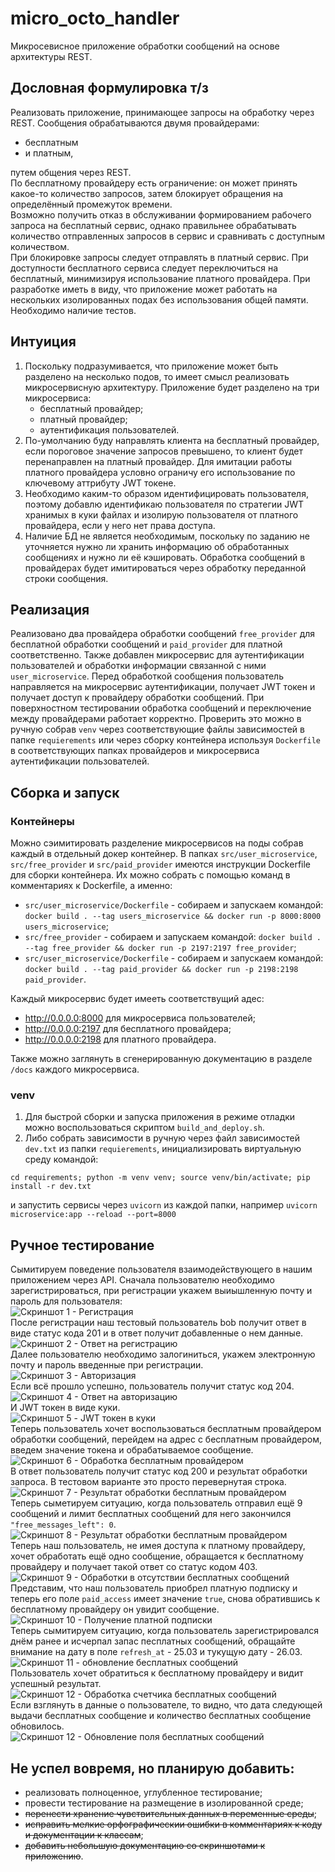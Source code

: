 # micro_octo_handler
Микросевисное приложение обработки сообщений на основе архитектуры REST.  
## Дословная формулировка т/з  
Реализовать приложение, принимающее запросы на обработку через REST.
Сообщения обрабатываются двумя провайдерами:  
 - бесплатным
 - и платным,
   
 путем общения через REST.  
По бесплатному провайдеру есть ограничение: он может принять какое-то количество запросов, затем блокирует обращения на определённый промежуток времени.  
Возможно получить отказ в обслуживании формированием рабочего запроса на бесплатный сервис, однако правильнее обрабатывать количество отправленных запросов в сервис и сравнивать с доступным количеством.  
При блокировке запросы следует отправлять в платный сервис. При доступности бесплатного сервиса следует переключиться на бесплатный, минимизируя использование платного провайдера.
При разработке иметь в виду, что приложение может работать на нескольких изолированных подах без использования общей памяти.  
Необходимо наличие тестов.

## Интуиция
1. Поскольку подразумивается, что приложение может быть разделено на несколько подов, то имеет смысл реализовать микросервисную архитектуру. Приложение будет разделено на три микросервиса: 
    - бесплатный провайдер;  
    - платный провайдер;
    - аутентификация пользователей.
2. По-умолчанию буду направлять клиента на бесплатный провайдер, если пороговое значение запросов превышено, то клиент будет перенаправлен на платный провайдер. Для имитации работы платного провайдера условно ограничу его использование по ключевому аттрибуту JWT токене.  
3. Необходимо каким-то образом идентифицировать пользователя, поэтому добавлю идентификаю пользователя по стратегии JWT хранимых в куки файлах и изолирую пользователя от платного провайдера, если у него нет права доступа.
4. Наличие БД не является необходимым, поскольку по заданию не уточняется нужно ли хранить информацию об обработанных сообщениях и нужно ли её кэшировать. Обработка сообщений в провайдерах будет имитироваться через обработку переданной строки сообщения.

## Реализация
Реализовано два провайдера обработки сообщений `free_provider` для бесплатной обработки сообщений и `paid_provider` для платной соответственно. Также добавлен микросервис для аутентификации пользователей и обработки информации связанной с ними `user_microservice`. Перед обработкой сообщения пользователь направляется на микросервис аутентификации, получает JWT токен и получает доступ к провайдеру обработки сообщений. При поверхностном тестировании обработка сообщений и переключение между провайдерами работает корректно. Проверить это можно в ручную собрав `venv` через соответствующие файлы зависимостей в папке `requierements` или через сборку контейнера используя `Dockerfile` в соответствующих папках провайдеров и микросервиса аутентификации пользователей.

## Сборка и запуск
### Контейнеры
Можно сэимитировать разделение микросервисов на поды собрав каждый в отдельный докер контейнер. В папках `src/user_microservice`, `src/free_provider` и `src/paid_provider` имеются инструкции Dockerfile для сборки контейнера. Их можно собрать с помощью команд в комментариях к Dockerfile, а именно:
- `src/user_microservice/Dockerfile` - собираем и запускаем командой: ```docker build . --tag users_microservice && docker run -p 8000:8000 users_microservice```;
- `src/free_provider` - собираем и запускаем командой: ```docker build . --tag free_provider && docker run -p 2197:2197 free_provider```;
- `src/user_microservice/Dockerfile` - собираем и запускаем командой: ```docker build . --tag paid_provider && docker run -p 2198:2198 paid_provider```.

Каждый микросервис будет имееть соответствущий адес:
- http://0.0.0.0:8000 для микросервиса пользователей;
- http://0.0.0.0:2197 для бесплатного провайдера;
- http://0.0.0.0:2198 для платного провайдера.

Также можно заглянуть в сгенерированную документацию в разделе `/docs` каждого микросервиса.

### venv
1. Для быстрой сборки и запуска приложения в режиме отладки можно воспользоваться скриптом `build_and_deploy.sh`. 
2. Либо собрать зависимости в ручную через файл зависимостей `dev.txt` из папки `requierements`, инициализировать виртуальную среду командой:
```shell
cd requirements; python -m venv venv; source venv/bin/activate; pip install -r dev.txt
```
и запустить сервисы через `uvicorn` из каждой папки, например `uvicorn microservice:app --reload --port=8000`
## Ручное тестирование
Сымитируем поведение пользователя взаимодействующего в нашим приложением через API. Сначала пользователю необходимо зарегистрироваться, при регистрации укажем выиышленную почту и пароль для пользователя:  
![Скриншот 1 - Регистрация](https://github.com/mementomorri/micro_octo_handler/blob/main/screenshots/Screenshot_1.png)  
После регистрации наш тестовый пользователь bob получит ответ в виде статус кода 201 и в ответ получит добавленные о нем данные.  
![Скриншот 2 - Ответ на регистрацию](https://github.com/mementomorri/micro_octo_handler/blob/main/screenshots/Screenshot_3.png)  
Далее пользователю необходимо залогиниться, укажем электронную почту и пароль введенные при регистрации.  
![Скриншот 3 - Авторизация](https://github.com/mementomorri/micro_octo_handler/blob/main/screenshots/Screenshot_4.png)  
Если всё прошло успешно, пользователь получит статус код 204.  
![Скриншот 4 - Ответ на авторизацию](https://github.com/mementomorri/micro_octo_handler/blob/main/screenshots/Screenshot_5.png)  
И JWT токен в виде куки.  
![Скриншот 5 - JWT токен в куки](https://github.com/mementomorri/micro_octo_handler/blob/main/screenshots/Screenshot_6.png)  
Теперь пользователь хочет воспользоваться бесплатным провайдером обработки сообщений, перейдем на адрес с бесплатным провайдером, введем значение токена и обрабатываемое сообщение.  
![Скриншот 6 - Обработка бесплатным провайдером](https://github.com/mementomorri/micro_octo_handler/blob/main/screenshots/Screenshot_7.png)  
В ответ пользователь получит статус код 200 и результат обработки запроса. В тестовом варианте это просто перевернутая строка.  
![Скриншот 7 - Результат обработки бесплатным провайдером](https://github.com/mementomorri/micro_octo_handler/blob/main/screenshots/Screenshot_8.png)  
Теперь сыметируем ситуацию, когда пользователь отправил ещё 9 сообщений и лимит бесплатных сообщений для него закончился `"free_messages_left": 0`.  
![Скриншот 8 - Результат обработки бесплатным провайдером](https://github.com/mementomorri/micro_octo_handler/blob/main/screenshots/Screenshot_9.png)  
Теперь наш пользователь, не имея доступа к платному провайдеру, хочет обработать ещё одно сообщение, обращается к бесплатному провайдеру и получает такой ответ со статус кодом 403.  
![Скриншот 9 - Обработки в отсутствии бесплатных сообщений](https://github.com/mementomorri/micro_octo_handler/blob/main/screenshots/Screenshot_11.png)  
Представим, что наш пользователь приобрел платную подписку и теперь его поле `paid_access` имеет значение `true`, снова обратившись к бесплатному провайдеру он увидит сообщение.  
![Скриншот 10 - Получение платной подписки](https://github.com/mementomorri/micro_octo_handler/blob/main/screenshots/Screenshot_14.png)  
Теперь сымитируем ситуацию, когда пользователь зарегистрировался днём ранее и исчерпал запас песплатных сообщений, обращайте внимание на дату в поле `refresh_at` - 25.03 и тукущую дату - 26.03.  
![Скриншот 11 - обновление бесплатных сообщений](https://github.com/mementomorri/micro_octo_handler/blob/main/screenshots/Screenshot_15.png)  
Пользователь хочет обратиться к бесплатному провайдеру и видит успешный результат.  
![Скриншот 12 - Обработка счетчика бесплатных сообщений](https://github.com/mementomorri/micro_octo_handler/blob/main/screenshots/Screenshot_16.png)  
Если взглянуть в данные о пользователе, то видно, что дата следующей выдачи бесплатных сообщение и количество бесплатных сообщение обновилось.  
![Скриншот 12 - Обновление поля бесплатных сообщений](https://github.com/mementomorri/micro_octo_handler/blob/main/screenshots/Screenshot_17.png)  
## Не успел вовремя, но планирую добавить:
- реализовать полноценное, углубленное тестирование;
- провести тестирование на размещение в изолированной среде;
- ~~перенести хранение чувствительных данных в переменные среды~~;
- ~~исправить мелкие орфографическии ошибки в комментариях к коду и документации к классам~~;
- ~~добавить небольшую документацию со скриншотами к приложению~~.
